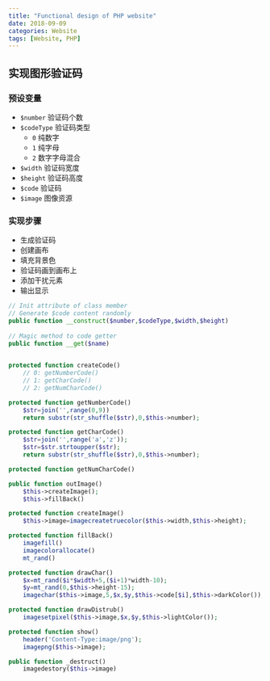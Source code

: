 ```yaml
---
title: "Functional design of PHP website"
date: 2018-09-09
categories: Website
tags: [Website, PHP]
---
```




## 实现图形验证码

### 预设变量
- `$number` 验证码个数
- `$codeType` 验证码类型
  - `0` 纯数字
  - `1` 纯字母
  - `2` 数字字母混合
- `$width` 验证码宽度
- `$height` 验证码高度
- `$code` 验证码
- `$image` 图像资源

### 实现步骤

- 生成验证码
- 创建画布
- 填充背景色
- 验证码画到画布上
- 添加干扰元素
- 输出显示

```php
// Init attribute of class member
// Generate $code content randomly
public function __construct($number,$codeType,$width,$height)
    
// Magic method to code getter
public function __get($name)
    

protected function createCode()
    // 0: getNumberCode()
    // 1: getCharCode()
    // 2: getNumCharCode()

protected function getNumberCode()
    $str=join('',range(0,9))
    return substr(str_shuffle($str),0,$this->number);

protected function getCharCode()
    $str=join('',range('a','z'));
    $str=$str.strtoupper($str);
    return substr(str_shuffle($str),0,$this->number);

protected function getNumCharCode()

public function outImage()
    $this->createImage();
    $this->fillBack()

protected function createImage()
    $this->image=imagecreatetruecolor($this->width,$this->height);

protected function fillBack()
    imagefill()
    imagecolorallocate()
    mt_rand()

protected function drawChar()
    $x=mt_rand($i*$width+5,($i+1)*width-10);
    $y=mt_rand(0,$this->height-15);
    imagechar($this->image,5,$x,$y,$this->code[$i],$this->darkColor());

protected function drawDistrub()
    imagesetpixel($this->image,$x,$y,$this->lightColor());

protected function show()
    header('Content-Type:image/png');
    imagepng($this->image);

public function _destruct()
    imagedestory($this->image)
```
